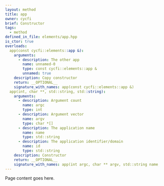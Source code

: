 ```yaml
---
layout: method
title: app
owner: cycfi
brief: Constructor
tags:
  - method
defined_in_file: elements/app.hpp
is_ctor: true
overloads:
  app(const cycfi::elements::app &):
    arguments:
      - description: The other app
        name: unnamed-0
        type: const cycfi::elements::app &
        unnamed: true
    description: Copy constructor
    return: __OPTIONAL__
    signature_with_names: app(const cycfi::elements::app &)
  app(int, char **, std::string, std::string):
    arguments:
      - description: Argument count
        name: argc
        type: int
      - description: Argument vector
        name: argv
        type: char *[]
      - description: The application name
        name: name
        type: std::string
      - description: The application identifier/domain
        name: id
        type: std::string
    description: Constructor
    return: __OPTIONAL__
    signature_with_names: app(int argc, char ** argv, std::string name, std::string id)
---
```

Page content goes here.